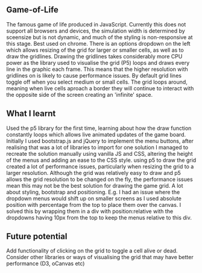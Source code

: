 ## Game-of-Life
The famous game of life produced in JavaScript.
Currently this does not support all browsers and devices, the simulation width is determined by sceensize but is not dynamic, and much of the styling is non-responsive at this stage. 
Best used on chrome.
There is an options dropdown on the left which allows resizing of the grid for larger or smaller cells, as well as to draw the gridlines. Drawing the gridlines takes considerably more CPU power as the library used to visualise the grid (P5) loops and draws every line in the graphic each frame. This means that the higher resolution with gridlines on is likely to cause performance issues. By default grid lines toggle off when you select medium or small cells.
The grid loops around, meaning when live cells aproach a border they will continue to interact with the opposite side of the screen creating an 'infinite' space.
## What I learnt
Used the p5 library for the first time, learning about how the draw function constantly loops which allows live animated updates of the game board. Initially I used bootstrap.js and jQuery to implement the menu buttons, after realising that was a lot of libraries to import for one solution I managed to recreate the solution manually using vanilla JS and CSS, altering the height of the menus and adding an ease to the CSS style. using p5 to draw the grid created a lot of performance issues, particularly when resizing the grid to a larger resolution. Although the grid was relatively easy to draw and p5 allows the grid resolution to be changed on the fly, the performance issues mean this may not be the best solution for drawing the game grid. A lot about styling, bootstrap and positioning. E.g. I had an issue where the dropdown menus would shift up on smaller screens as I used absolute position with percentage from the top to place them over the canvas. I solved this by wrapping them in a div with position:relative with the dropdowns having 10px from the top to keep the menus relative to this div.
## Future potential
Add functionality of clicking on the grid to toggle a cell alive or dead.
Consider other libraries or ways of visualising the grid that may have better performance (D3, oCanvas etc)
